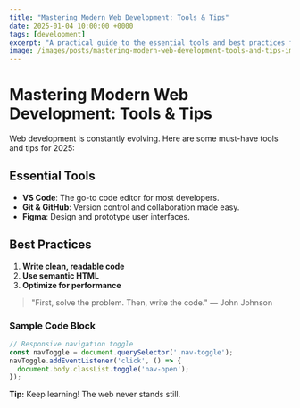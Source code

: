 ```yaml
---
title: "Mastering Modern Web Development: Tools & Tips"
date: 2025-01-04 10:00:00 +0000
tags: [development]
excerpt: "A practical guide to the essential tools and best practices for web developers."
image: /images/posts/mastering-modern-web-development-tools-and-tips-img.jpg
---
```


# Mastering Modern Web Development: Tools & Tips

Web development is constantly evolving. Here are some must-have tools and tips for 2025:

## Essential Tools

- **VS Code**: The go-to code editor for most developers.
- **Git & GitHub**: Version control and collaboration made easy.
- **Figma**: Design and prototype user interfaces.

## Best Practices

1. **Write clean, readable code**
2. **Use semantic HTML**
3. **Optimize for performance**

> "First, solve the problem. Then, write the code." — John Johnson

### Sample Code Block

```javascript
// Responsive navigation toggle
const navToggle = document.querySelector('.nav-toggle');
navToggle.addEventListener('click', () => {
  document.body.classList.toggle('nav-open');
});
```

**Tip:** Keep learning! The web never stands still. 